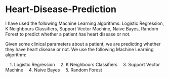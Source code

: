 # Heart-Disease-Prediction
I have used the following Machine Learning algorithms: Logistic Regression, K Neighbours Classifiers, Support Vector Machine, Naive Bayes, Random Forest to predict whether a patient has heart disease or not.

Given some clinical parameters about a patient, we are predicting whether they have heart disease or not. We use the following Machine Learning algorithm:

 1. Logistic Regression
 2. K Neighbours Classifiers
 3. Support Vector Machine
 4. Naive Bayes
 5. Random Forest
